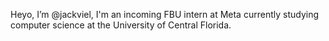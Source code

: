 Heyo, I’m @jackviel, I'm an incoming FBU intern at Meta currently studying computer science at the University of Central Florida.

